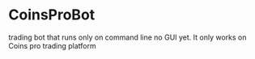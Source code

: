 # CoinsProBot
trading bot that runs only on command line no GUI yet. It only works on Coins pro trading platform
